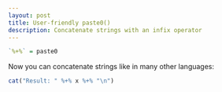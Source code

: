 ```yaml
---
layout: post
title: User-friendly paste0()
description: Concatenate strings with an infix operator
---
```


~~~ R
`%+%` = paste0
~~~

Now you can concatenate strings like in many other languages:

~~~ R
cat("Result: " %+% x %+% "\n")
~~~


